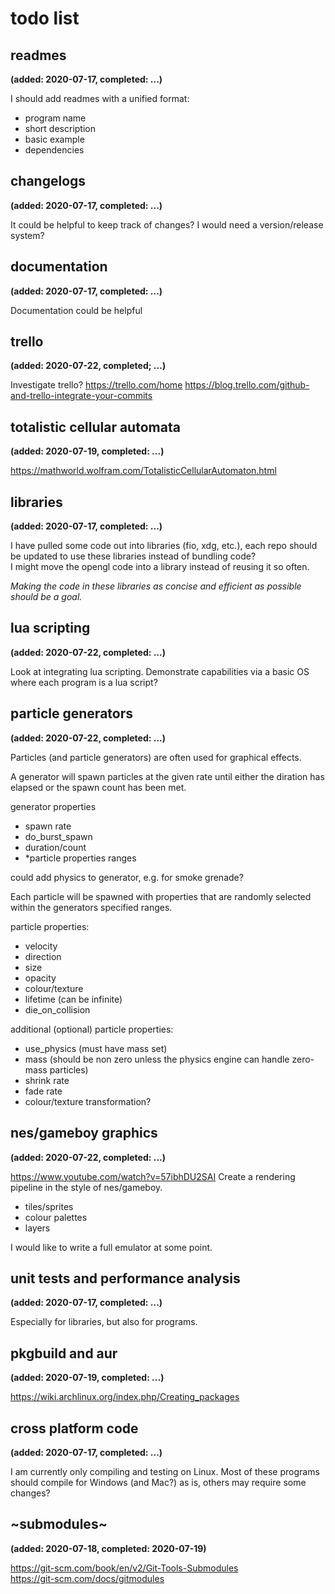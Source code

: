 # todo list
## readmes
__(added: 2020-07-17, completed: ...)__

I should add readmes with a unified format:
- program name
- short description
- basic example
- dependencies

## changelogs
__(added: 2020-07-17, completed: ...)__

It could be helpful to keep track of changes?
I would need a version/release system?

## documentation
__(added: 2020-07-17, completed: ...)__

Documentation could be helpful

## trello
__(added: 2020-07-22, completed; ...)__

Investigate trello?
https://trello.com/home
https://blog.trello.com/github-and-trello-integrate-your-commits

## totalistic cellular automata
__(added: 2020-07-19, completed: ...)__

https://mathworld.wolfram.com/TotalisticCellularAutomaton.html

## libraries
__(added: 2020-07-17, completed: ...)__  

I have pulled some code out into libraries (fio, xdg, etc.), each repo should
be updated to use these libraries instead of bundling code?  
I might move the opengl code into a library instead of reusing it so often.  

*Making the code in these libraries as concise and efficient as possible should
be a goal.*

## lua scripting
__(added: 2020-07-22, completed: ...)__

Look at integrating lua scripting.
Demonstrate capabilities via a basic OS where each program is a lua script?

## particle generators
__(added: 2020-07-22, completed: ...)__

Particles (and particle generators) are often used for graphical effects.

A generator will spawn particles at the given rate until either the diration
has elapsed or the spawn count has been met.

generator properties
- spawn rate
- do_burst_spawn
- duration/count
- \*particle properties ranges

could add physics to generator, e.g. for smoke grenade?

Each particle will be spawned with properties that are randomly selected within
the generators specified ranges.

particle properties:
- velocity
- direction
- size
- opacity
- colour/texture
- lifetime (can be infinite)
- die_on_collision

additional (optional) particle properties:
- use_physics (must have mass set)
- mass (should be non zero unless the physics engine can handle zero-mass particles)
- shrink rate
- fade rate
- colour/texture transformation?

## nes/gameboy graphics
__(added: 2020-07-22, completed: ...)__

https://www.youtube.com/watch?v=57ibhDU2SAI
Create a rendering pipeline in the style of nes/gameboy.
- tiles/sprites
- colour palettes
- layers

I would like to write a full emulator at some point.

## unit tests and performance analysis
__(added: 2020-07-17, completed: ...)__

Especially for libraries, but also for programs.

## pkgbuild and aur
__(added: 2020-07-19, completed: ...)__

https://wiki.archlinux.org/index.php/Creating_packages

## cross platform code
__(added: 2020-07-17, completed: ...)__

I am currently only compiling and testing on Linux. Most of these programs
should compile for Windows (and Mac?) as is, others may require some changes?

## ~submodules~
__(added: 2020-07-18, completed: 2020-07-19)__

https://git-scm.com/book/en/v2/Git-Tools-Submodules  
https://git-scm.com/docs/gitmodules  

